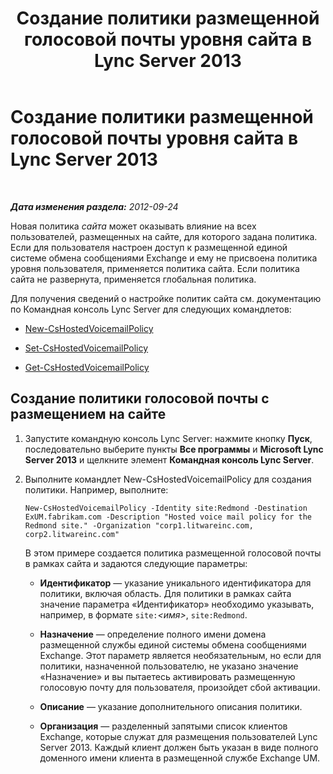 ﻿---
title: Создание политики размещенной голосовой почты уровня сайта в Lync Server 2013
TOCTitle: Создание политики размещенной голосовой почты уровня сайта в Lync Server 2013
ms:assetid: 145892c8-a6ca-45fb-9e83-786f709dd775
ms:mtpsurl: https://technet.microsoft.com/ru-ru/library/Gg398216(v=OCS.15)
ms:contentKeyID: 49309027
ms.date: 05/19/2016
mtps_version: v=OCS.15
ms.translationtype: HT
---

# Создание политики размещенной голосовой почты уровня сайта в Lync Server 2013

 

_**Дата изменения раздела:** 2012-09-24_

Новая политика *сайта* может оказывать влияние на всех пользователей, размещенных на сайте, для которого задана политика. Если для пользователя настроен доступ к размещенной единой системе обмена сообщениями Exchange и ему не присвоена политика уровня пользователя, применяется политика сайта. Если политика сайта не развернута, применяется глобальная политика.

Для получения сведений о настройке политик сайта см. документацию по Командная консоль Lync Server для следующих командлетов:

  - [New-CsHostedVoicemailPolicy](new-cshostedvoicemailpolicy.md)

  - [Set-CsHostedVoicemailPolicy](set-cshostedvoicemailpolicy.md)

  - [Get-CsHostedVoicemailPolicy](get-cshostedvoicemailpolicy.md)

## Создание политики голосовой почты с размещением на сайте

1.  Запустите командную консоль Lync Server: нажмите кнопку **Пуск**, последовательно выберите пункты **Все программы** и **Microsoft Lync Server 2013** и щелкните элемент **Командная консоль Lync Server**.

2.  Выполните командлет New-CsHostedVoicemailPolicy для создания политики. Например, выполните:
    
        New-CsHostedVoicemailPolicy -Identity site:Redmond -Destination ExUM.fabrikam.com -Description "Hosted voice mail policy for the Redmond site." -Organization "corp1.litwareinc.com, corp2.litwareinc.com"
    
    В этом примере создается политика размещенной голосовой почты в рамках сайта и задаются следующие параметры:
    
      - **Идентификатор** — указание уникального идентификатора для политики, включая область. Для политики в рамках сайта значение параметра «Идентификатор» необходимо указывать, например, в формате `site:`*\<имя\>*, `site:Redmond`.
    
      - **Назначение** — определение полного имени домена размещенной службы единой системы обмена сообщениями Exchange. Этот параметр является необязательным, но если для политики, назначенной пользователю, не указано значение «Назначение» и вы пытаетесь активировать размещенную голосовую почту для пользователя, произойдет сбой активации.
    
      - **Описание** — указание дополнительного описания политики.
    
      - **Организация** — разделенный запятыми список клиентов Exchange, которые служат для размещения пользователей Lync Server 2013. Каждый клиент должен быть указан в виде полного доменного имени клиента в размещенной службе Exchange UM.

